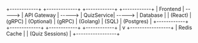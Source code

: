 +------------+         +-------------+        +------------+        +------------+
|  Frontend  | ----->  | API Gateway | -----> | QuizService| -----> |  Database  |
| (React)    | (gRPC)  | (Optional)  | (gRPC) | (Golang)   | (SQL)   | (Postgres) |
+------------+         +-------------+        +------------+        +------------+
                              |
                              v
                     +-----------------+
                     | Redis Cache      |
                     | (Quiz Sessions)  |
                     +-----------------+
